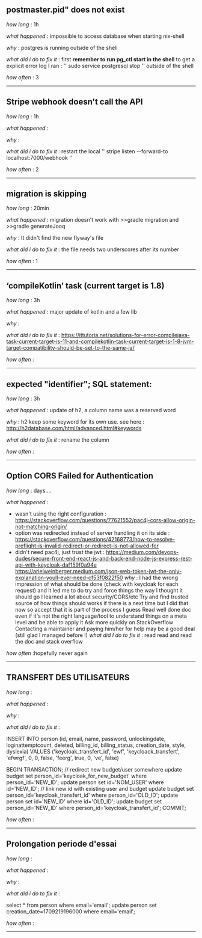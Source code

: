## postmaster.pid" does not exist
*how long* : 1h

*what happened* : impossible to access database when starting nix-shell

*why* : postgres is running outside of the shell 

*what did i do to fix it* : first **remember to run pg_ctl start in the shell** to get a explicit error log
I ran : 
''
sudo service postgresql stop 
''
outside of the shell

*how often* : 3

--------------
## Stripe webhook doesn't call the API

*how long* : 1h

*what happened* : 

*why* :

*what did i do to fix it* : restart the local 
''
stripe listen --forward-to localhost:7000/webhook
''

*how often* : 2

--------------
## migration is skipping 

*how long* : 20min

*what happened* : migration doesn't work with >>gradle migration and >>gradle generateJooq

*why* : It didn't find the new flyway's file

*what did i do to fix it* : the file needs two underscores after its number

*how often* : 1

--------------
## ‘compileKotlin’ task (current target is 1.8)

*how long* : 3h

*what happened* : major update of kotlin and a few lib

*why* : 

*what did i do to fix it* : 
https://ittutoria.net/solutions-for-error-compilejava-task-current-target-is-11-and-compilekotlin-task-current-target-is-1-8-jvm-target-compatibility-should-be-set-to-the-same-ja/

*how often* :

--------------
## expected "identifier"; SQL statement:

*how long* : 3h

*what happened* : update of h2, a column name was a reserved word

*why* : h2 keep some keyword for its own use. see here :  http://h2database.com/html/advanced.html#keywords

*what did i do to fix it* : rename the column

*how often* :

--------------
## Option CORS Failed for Authentication

*how long* : days....

*what happened* : 
- wasn't using the right configuration :
  https://stackoverflow.com/questions/77621552/pac4j-cors-allow-origin-not-matching-origin/
- option was redirected instead of server handling it on its side :
  https://stackoverflow.com/questions/42168773/how-to-resolve-preflight-is-invalid-redirect-or-redirect-is-not-allowed-for
- didn't need pac4j, just trust the jwt :
  https://medium.com/devops-dudes/secure-front-end-react-js-and-back-end-node-js-express-rest-api-with-keycloak-daf159f0a94e
  https://arielweinberger.medium.com/json-web-token-jwt-the-only-explanation-youll-ever-need-cf53f0822f50
*why* :
  I had the wrong impression of what should be done (check with keycloak for each request) and it led me to do try and force things the way I thought it should go
  I learned a lot about security/CORS/etc
  Try and find trusted source of how things should works if there is a next time but I did that now so accept that it is part of the process I guess
  Read well done doc even if it's not the right language/tool to understand things on a meta level and be able to apply it
  Ask more quickly on StackOverflow
  Contacting a maintainer and paying him/her for help may be a good deal (still glad I managed before !)
*what did I do to fix it* : 
read read and read the doc and stack overflow

*how often* :hopefully never again

--------------
## TRANSFERT DES UTILISATEURS

*how long* :

*what happened* :

*why* :

*what did i do to fix it* :

INSERT INTO person (id, email, name, password, unlockingdate, loginattemptcount, deleted, billing_id, billing_status, creation_date, style, dyslexia) VALUES ('keycloak_transfert_id', 'ewf', 'keycloack_transfert', 'efwrgf', 0, 0, false, 'feerg', true, 0, 've', false)

BEGIN TRANSACTION;
// redirect new budget/user somewhere
update budget set person_id='keycloak_for_new_budget' where person_id='NEW_ID';
update person set id='NOM_USER' where id='NEW_ID';
// link new id with existing user and budget
update budget set person_id='keycloak_transfert_id' where person_id='OLD_ID';
update person set id='NEW_ID' where id='OLD_ID';
update budget set person_id='NEW_ID' where person_id='keycloak_transfert_id';
COMMIT;

*how often* :

--------------
## Prolongation periode d'essai

*how long* :

*what happened* :

*why* :

*what did i do to fix it* :

select * from person where email='email';
update person set creation_date=1709219196000 where email='email';

*how often* :

--------------